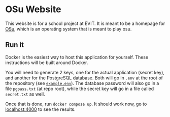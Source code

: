 # OSu Website

This website is for a school project at EVIT. It is meant to be a homepage for
[OSu](https://github.com/Lt1Gt0/OSu), which is an operating system that is meant
to play osu.

## Run it

Docker is the easiest way to host this application for yourself. These instructions will be built
around Docker.

You will need to generate 2 keys, one for the actual application (secret key), and another for the
PostgreSQL database. Both will go in `.env` at the root of the repository (see
[`example.env`](example.env)). The database password will also go in a file `pgpass.txt`
(at repo root), while the secret key will go in a file called `secret.txt` as well.

Once that is done, run `docker compose up`. It should work now, go to
[localhost:4000](http://localhost:4000) to see the results.
